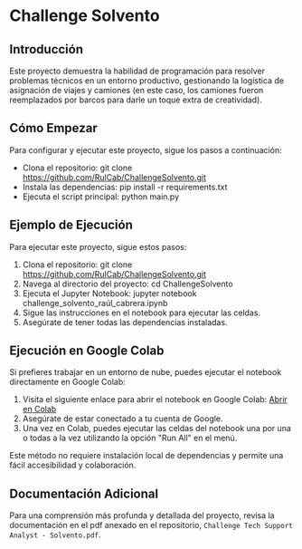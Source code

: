# Challenge Solvento

## Introducción
Este proyecto demuestra la habilidad de programación para resolver problemas técnicos en un entorno productivo, gestionando la logística de asignación de viajes y camiones (en este caso, los camiones fueron reemplazados por barcos para darle un toque extra de creatividad).

## Cómo Empezar
Para configurar y ejecutar este proyecto, sigue los pasos a continuación:
- Clona el repositorio:
git clone https://github.com/RulCab/ChallengeSolvento.git
- Instala las dependencias: 
pip install -r requirements.txt
- Ejecuta el script principal: 
python main.py
## Ejemplo de Ejecución
Para ejecutar este proyecto, sigue estos pasos:
1. Clona el repositorio:
git clone https://github.com/RulCab/ChallengeSolvento.git
2. Navega al directorio del proyecto:
cd ChallengeSolvento
3. Ejecuta el Jupyter Notebook:
jupyter notebook challenge_solvento_raúl_cabrera.ipynb
4. Sigue las instrucciones en el notebook para ejecutar las celdas.
5. Asegúrate de tener todas las dependencias instaladas.
## Ejecución en Google Colab
Si prefieres trabajar en un entorno de nube, puedes ejecutar el notebook directamente en Google Colab:

1. Visita el siguiente enlace para abrir el notebook en Google Colab: [Abrir en Colab](https://colab.research.google.com/github/RulCab/ChallengeSolvento/blob/main/challenge_solvento_raúl_cabrera.ipynb)
2. Asegúrate de estar conectado a tu cuenta de Google.
3. Una vez en Colab, puedes ejecutar las celdas del notebook una por una o todas a la vez utilizando la opción "Run All" en el menú.

Este método no requiere instalación local de dependencias y permite una fácil accesibilidad y colaboración.

## Documentación Adicional
Para una comprensión más profunda y detallada del proyecto, revisa la documentación en el pdf anexado en el repositorio, `Challenge Tech Support Analyst - Solvento.pdf`.



